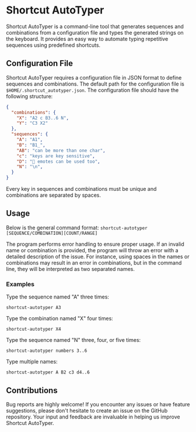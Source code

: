 # Shortcut AutoTyper

Shortcut AutoTyper is a command-line tool that generates sequences and combinations from a configuration file and types the generated strings on the keyboard. It provides an easy way to automate typing repetitive sequences using predefined shortcuts.

## Configuration File

Shortcut AutoTyper requires a configuration file in JSON format to define sequences and combinations. The default path for the configuration file is `$HOME/.shortcut_autotyper.json`. The configuration file should have the following structure:

``` json
{
  "combinations": {
    "X": "A2 c B3..6 N",
    "Y": "C3 X2"
  },
  "sequences": {
    "A": "A1",
    "B": "B1_",
    "AB": "can be more than one char",
    "c": "keys are key sensitive",
    "D": "🐧 emotes can be used too",
    "N": "\n",
  }
}
```

Every key in sequences and combinations must be unique and combinations are separated by spaces.

## Usage

Below is the general command format:
`shortcut-autotyper [SEQUENCE/COMBINATION][COUNT/RANGE]`

The program performs error handling to ensure proper usage. If an invalid name or combination is provided, the program will throw an error with a detailed description of the issue. For instance, using spaces in the names or combinations may result in an error in combinations, but in the command line, they will be interpreted as two separated names.

### Examples
Type the sequence named "A" three times:
```
shortcut-autotyper A3
```
Type the combination named "X" four times:
```
shortcut-autotyper X4
```
Type the sequence named "N" three, four, or five times:
```
shortcut-autotyper numbers 3..6
```
Type multiple names:
```
shortcut-autotyper A B2 c3 d4..6
```

## Contributions
Bug reports are highly welcome! If you encounter any issues or have feature suggestions, please don't hesitate to create an issue on the GitHub repository. Your input and feedback are invaluable in helping us improve Shortcut AutoTyper.
